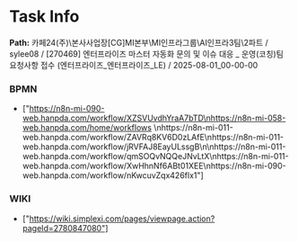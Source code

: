 # Task Info

**Path:** 카페24(주)\본사사업장\[CG]MI본부\MI인프라그룹\AI인프라3팀\2파트 / sylee08 / [270469] 엔터프라이즈 마스터 자동화 문의 및 이슈 대응 _ 운영(코칭)팀 요청사항 접수 (엔터프라이즈_엔터프라이즈_LE) / 2025-08-01_00-00-00

### BPMN
- ["https://n8n-mi-090-web.hanpda.com/workflow/XZSVUvdhYraA7bTD\nhttps://n8n-mi-058-web.hanpda.com/home/workflows \nhttps://n8n-mi-011-web.hanpda.com/workflow/ZAVRq8KV6D0zLAfE\nhttps://n8n-mi-011-web.hanpda.com/workflow/jRVFAJ8EayULssgB\n\nhttps://n8n-mi-011-web.hanpda.com/workflow/qmSOQvNQQeJNvLtX\nhttps://n8n-mi-011-web.hanpda.com/workflow/XwHhnNf6ABt01XEE\nhttps://n8n-mi-090-web.hanpda.com/workflow/nKwcuvZqx426flx1"]

### WIKI
- ["https://wiki.simplexi.com/pages/viewpage.action?pageId=2780847080"]

